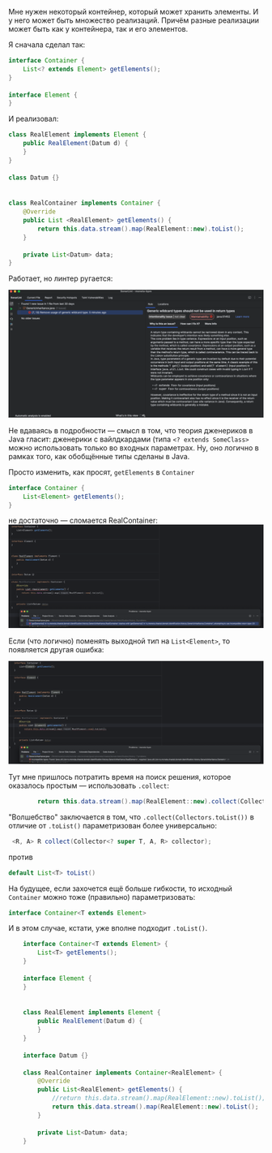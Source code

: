 Мне нужен некоторый контейнер, который может хранить элементы. И у него может быть множество реализаций. Причём разные реализации может быть как у контейнера, так и его элементов.

Я сначала сделал так:

```java
interface Container {  
    List<? extends Element> getElements();  
}  
  
interface Element {  
}  
```

И реализовал:

```java
class RealElement implements Element {  
    public RealElement(Datum d) {  
    }  
}  

class Datum {}  
  
  
class RealContainer implements Container {  
    @Override  
    public List <RealElement> getElements() {  
        return this.data.stream().map(RealElement::new).toList();  
    }  
  
    private List<Datum> data;  
}
```

Работает, но линтер ругается:

![](./20250417141116.png)

Не вдаваясь в подробности — смысл в том, что теория дженериков в Java гласит: дженерики c вайлдкардами (типа `<? extends SomeClass>` можно использовать только во входных параметрах. Ну, оно логично в рамках того, как обобщённые типы сделаны в Java.

Просто изменить, как просят, `getElements` в `Container`

```java
interface Container {  
    List<Element> getElements();  
}
```

не достаточно — сломается RealContainer:
![](./20250417141625.png)

Если (что логично) поменять выходной тип на `List<Element>`, то появляется другая ошибка:

![](./20250417141740.png)
 
Тут мне пришлось потратить время на поиск решения, которое оказалось простым — использовать `.collect`:

```java
        return this.data.stream().map(RealElement::new).collect(Collectors.toList());  
```

"Волшебство" заключается в том, что `.collect(Collectors.toList())` в отличие от `.toList()` параметризован более универсально:

```java
 <R, A> R collect(Collector<? super T, A, R> collector);
```

против

```java
default List<T> toList()
```


На будущее, если захочется ещё больше гибкости, то исходный `Container` можно тоже (правильно) параметризовать:

```java
interface Container<T extends Element>
```

И в этом случае, кстати, уже вполне подходит `.toList()`.

```java
    interface Container<T extends Element> {
        List<T> getElements();
    }

    interface Element {
    }


    class RealElement implements Element {
        public RealElement(Datum d) {
        }
    }

    interface Datum {}

    class RealContainer implements Container<RealElement> {
        @Override
        public List<RealElement> getElements() {
            //return this.data.stream().map(RealElement::new).toList();
            return this.data.stream().map(RealElement::new).toList();
        }

        private List<Datum> data;
    }
```


